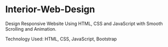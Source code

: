 # Interior-Web-Design

Design Responsive Website Using HTML, CSS and JavaScript with Smooth Scrolling and Animation.

Technology Used: HTML, CSS, JavaScript, Bootstrap
